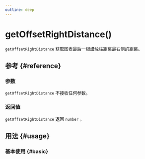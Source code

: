 ```yaml
---
outline: deep
---
```


# getOffsetRightDistance()
`getOffsetRightDistance` 获取图表最后一根蜡烛柱距离最右侧的距离。

## 参考 {#reference}
<!--@include: @/@views/api/references/instance/getOffsetRightDistance.md-->

### 参数
`getOffsetRightDistance` 不接收任何参数。

### 返回值
`getOffsetRightDistance` 返回 `number` 。

## 用法 {#usage}
<script setup>
import GetOffsetRightDistance from '../../../@views/api/samples/getOffsetRightDistance/index.vue'
</script>

### 基本使用 {#basic}
<GetOffsetRightDistance/>